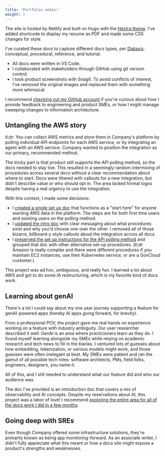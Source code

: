 ```yaml
---
title: 'Portfolio notes~'
weight: 1
---
```


The site is hosted by Netlify and built on Hugo with the [Hextra theme](https://imfing.github.io/hextra/docs/). I've added shortcode to display my resume as PDF and made some CSS changes for style.  

I've curated these docs to capture different docs types, per [Diataxis](https://diataxis.fr/map/): conceptual, procedural, reference, and tutorial. 

* All docs were written in VS Code.
* I collaborated with stakeholders through GitHub using git version control.
* I took product screenshots with SnagIt. To avoid conflicts of interest, I've removed the original images and replaced them with something more whimsical.

I recommend [checking out my GitHub account](https://github.com/akristen) if you're curious about how I provide feedback to engineering and product SMEs, or how I might manage sweeping changes to information architecture.

## Untangling the AWS story

tl;dr: You can collect AWS metrics and store them in Company's platform by polling individual API endpoints for each AWS service, or by integrating an agent with an AWS service. Company wanted to position the integration as our primary, recommended method. 

The tricky part is that product still supports the API polling method, so the docs needed to stay live. This resulted in a seemingly random intermixing of procedures across several docs without a clear recommendation about where to start. Docs were littered with callouts for a new integration, but didn't describe value or who should opt in. The area lacked formal logos despite having a real urgency to use the integration.

With this context, I made some decisions:

* I [created a single set up doc](https://docs.newrelic.com/install/aws-cloudwatch/) that functions as a "start here" for anyone wanting AWS data in the platform. The steps are for both first time users and existing users on the polling method. 
* I [updated the intro doc](https://docs.newrelic.com/docs/infrastructure/amazon-integrations/get-started/introduction-aws-integrations/) with clear messaging about what procedures exist and why you'd choose one over the other. I removed all of those bizarre, billboard-y style callouts about the integration across all docs. 
* I [preserved the set up instructions for the API polling method](https://docs.newrelic.com/docs/infrastructure/amazon-integrations/connect/set-up-aws-api-polling/) and grouped that doc with other alternative set-up procedures. (tl;dr Amazon is really complex and there were different procedures if you maintain EC2 instances, use their Kubernetes service, or are a GovCloud customer.)

This project was ad hoc, ambiguous, and really fun. I learned a lot about AWS and got to do some IA restructuring, which is my favorite kind of docs work.

## Learning about genAI 

There's a lot I could say about my one year journey supporting a feature for genAI-powered apps (hereby AI apps going forward, for brevity).

From a professional POV, the project gave me real hands on experience working on a feature with industry ambiguity. Our user researcher described it well: GenAI is an area where practicioners learn as they do. I found myself learning alongside my SMEs while relying on academic research and tech news to fill in the blanks. I ventured lots of guesses about how embedding, tokenization, or various models might work, and those guesses were often inelegant at best. My SMEs were patient and ran the gamut of all possible tech roles: software architects, PMs, field folks, engineers, designers, you name it.

All of this, and I still needed to understand what our feature did and who our audience was.

The doc I've provided is an introduction doc that covers a mix of observability and AI concepts. Despite my reservations about AI, this project was a labor of love! I recommend [exploring the entire area for all of the docs work I did in a few months](https://docs.newrelic.com/docs/ai-monitoring/intro-to-ai-monitoring/).

## Going deep with SREs

Even though Company offered some infrastructure solutions, they're primarily known as being app monitoring-forward. As an associate writer, I didn't fully appreciate what this meant or how a docs site might expose a product's strengths and weaknesses. 